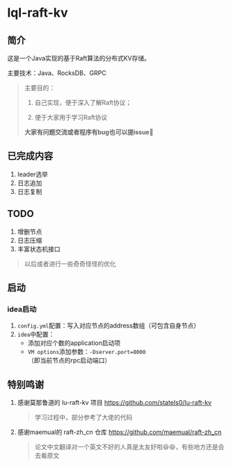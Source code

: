 # lql-raft-kv

## 简介

这是一个Java实现的基于Raft算法的分布式KV存储。

主要技术：Java、RocksDB、GRPC

> 主要目的：
>
> 1. 自己实现，便于深入了解Raft协议；
>
> 2. 便于大家用于学习Raft协议
>
> **大家有问题交流或者程序有bug也可以提issue**🥰

## 已完成内容

1.  leader选举
2. 日志追加
3. 日志复制

## TODO

1. 增删节点
2. 日志压缩
3. 丰富状态机接口

> 以后或者进行一些奇奇怪怪的优化

## 启动

### idea启动

1. `config.yml`配置：写入对应节点的address数组（可包含自身节点）
2. `idea`中配置：
   * 添加对应个数的application启动项
   * `VM options`添加参数：`-Dserver.port=8000`（即当前节点的rpc启动端口）

## 特别鸣谢

1. 感谢莫那鲁道的 lu-raft-kv 项目 https://github.com/stateIs0/lu-raft-kv

   > 学习过程中，部分参考了大佬的代码

2. 感谢maemual的 raft-zh_cn 仓库 https://github.com/maemual/raft-zh_cn

   > 论文中文翻译对一个英文不好的人真是太友好啦😆😆，有些地方还是会去看原文
